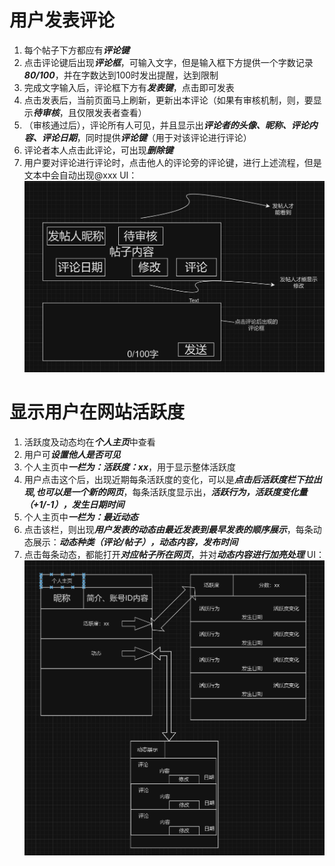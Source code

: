 # 用户发表评论
1. 每个帖子下方都应有***评论键***
2. 点击评论键后出现***评论框***，可输入文字，但是输入框下方提供一个字数记录***80/100***，并在字数达到100时发出提醒，达到限制
3. 完成文字输入后，评论框下方有***发表键***，点击即可发表
4. 点击发表后，当前页面马上刷新，更新出本评论（如果有审核机制，则，要显示***待审核***，且仅限发表者查看）
5. （审核通过后），评论所有人可见，并且显示出***评论者的头像、昵称、评论内容、评论日期***，同时提供***评论键***（用于对该评论进行评论）
6. 评论者本人点击此评论，可出现***删除键***
7. 用户要对评论进行评论时，点击他人的评论旁的评论键，进行上述流程，但是文本中会自动出现@xxx
UI：![用户发表评论前端UI](images/用户发表评论前端.jpg)

# 显示用户在网站活跃度
1. 活跃度及动态均在***个人主页***中查看
2. 用户可***设置他人是否可见***
3. 个人主页中***一栏为：活跃度：xx***，用于显示整体活跃度
4. 用户点击这个后，出现近期每条活跃度的变化，可以是***点击后活跃度栏下拉出现,也可以是一个新的网页***，每条活跃度显示出，***活跃行为，活跃度变化量（+1/-1），发生日期时间***
5. 个人主页中***一栏为：最近动态***
6. 点击该栏，则出现***用户发表的动态由最近发表到最早发表的顺序展示***，每条动态展示：***动态种类（评论/帖子），动态内容，发布时间***
7. 点击每条动态，都能打开***对应帖子所在网页***，并对***动态内容进行加亮处理***
UI：![显示用户活跃度前端UI](images/用户显示活跃度前端.jpg)